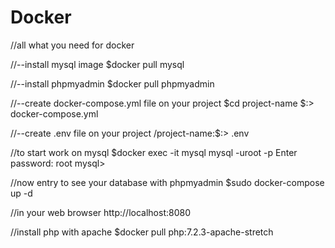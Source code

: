 # Docker
//all what you need for docker

//--install mysql image
$docker pull mysql

//--install phpmyadmin
$docker pull phpmyadmin

//--create docker-compose.yml file on your project
$cd project-name 
$:> docker-compose.yml

//--create .env file on your project
/project-name:$:> .env

//to start work on mysql
$docker exec -it mysql mysql -uroot -p
Enter password: root
mysql>

//now entry to see your database with phpmyadmin
$sudo docker-compose up -d

//in your web browser 
http://localhost:8080

//install php with apache
$docker pull php:7.2.3-apache-stretch


